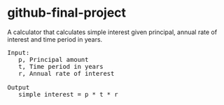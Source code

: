 # github-final-project

A calculator that calculates simple interest given principal, annual rate of interest and time period in years.

<pre>
Input:
   p, Principal amount
   t, Time period in years
   r, Annual rate of interest

Output
   simple interest = p * t * r
</pre>
